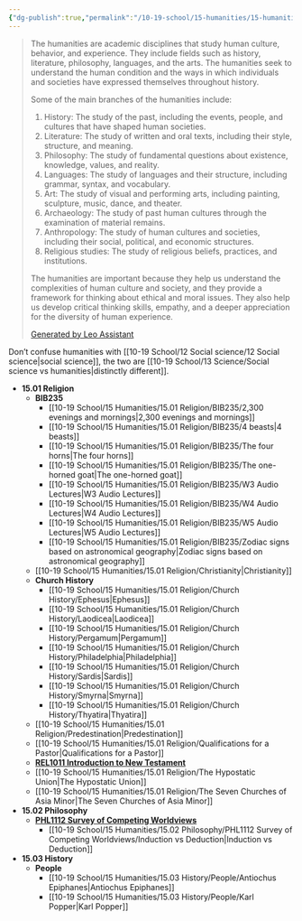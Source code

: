 ```yaml
---
{"dg-publish":true,"permalink":"/10-19-school/15-humanities/15-humanities/","created":"2024-02-28","updated":"2024-03-04T20:36:06-05:00"}
---
```


> The humanities are academic disciplines that study human culture, behavior, and experience. They include fields such as history, literature, philosophy, languages, and the arts. The humanities seek to understand the human condition and the ways in which individuals and societies have expressed themselves throughout history.
> 
> Some of the main branches of the humanities include:
> 
> 1. History: The study of the past, including the events, people, and cultures that have shaped human societies.
> 2. Literature: The study of written and oral texts, including their style, structure, and meaning.
> 3. Philosophy: The study of fundamental questions about existence, knowledge, values, and reality.
> 4. Languages: The study of languages and their structure, including grammar, syntax, and vocabulary.
> 5. Art: The study of visual and performing arts, including painting, sculpture, music, dance, and theater.
> 6. Archaeology: The study of past human cultures through the examination of material remains.
> 7. Anthropology: The study of human cultures and societies, including their social, political, and economic structures.
> 8. Religious studies: The study of religious beliefs, practices, and institutions.
> 
> The humanities are important because they help us understand the complexities of human culture and society, and they provide a framework for thinking about ethical and moral issues. They also help us develop critical thinking skills, empathy, and a deeper appreciation for the diversity of human experience.
> 
> [Generated by Leo Assistant](https://brave.com/leo/)

Don’t confuse humanities with [[10-19 School/12 Social science/12 Social science\|social science]], the two are [[10-19 School/13 Science/Social science vs humanities\|distinctly different]].


- **15.01 Religion**
	- **BIB235**
		- [[10-19 School/15 Humanities/15.01 Religion/BIB235/2,300 evenings and mornings\|2,300 evenings and mornings]]
		- [[10-19 School/15 Humanities/15.01 Religion/BIB235/4 beasts\|4 beasts]]
		- [[10-19 School/15 Humanities/15.01 Religion/BIB235/The four horns\|The four horns]]
		- [[10-19 School/15 Humanities/15.01 Religion/BIB235/The one-horned goat\|The one-horned goat]]
		- [[10-19 School/15 Humanities/15.01 Religion/BIB235/W3 Audio Lectures\|W3 Audio Lectures]]
		- [[10-19 School/15 Humanities/15.01 Religion/BIB235/W4 Audio Lectures\|W4 Audio Lectures]]
		- [[10-19 School/15 Humanities/15.01 Religion/BIB235/W5 Audio Lectures\|W5 Audio Lectures]]
		- [[10-19 School/15 Humanities/15.01 Religion/BIB235/Zodiac signs based on astronomical geography\|Zodiac signs based on astronomical geography]]
	- [[10-19 School/15 Humanities/15.01 Religion/Christianity\|Christianity]]
	- **Church History**
		- [[10-19 School/15 Humanities/15.01 Religion/Church History/Ephesus\|Ephesus]]
		- [[10-19 School/15 Humanities/15.01 Religion/Church History/Laodicea\|Laodicea]]
		- [[10-19 School/15 Humanities/15.01 Religion/Church History/Pergamum\|Pergamum]]
		- [[10-19 School/15 Humanities/15.01 Religion/Church History/Philadelphia\|Philadelphia]]
		- [[10-19 School/15 Humanities/15.01 Religion/Church History/Sardis\|Sardis]]
		- [[10-19 School/15 Humanities/15.01 Religion/Church History/Smyrna\|Smyrna]]
		- [[10-19 School/15 Humanities/15.01 Religion/Church History/Thyatira\|Thyatira]]
	- [[10-19 School/15 Humanities/15.01 Religion/Predestination\|Predestination]]
	- [[10-19 School/15 Humanities/15.01 Religion/Qualifications for a Pastor\|Qualifications for a Pastor]]
	- **[REL1011 Introduction to New Testament](./15.01%20Religion/REL1011%20Introduction%20to%20New%20Testament/REL1011%20Introduction%20to%20New%20Testament.md)**
	- [[10-19 School/15 Humanities/15.01 Religion/The Hypostatic Union\|The Hypostatic Union]]
	- [[10-19 School/15 Humanities/15.01 Religion/The Seven Churches of Asia Minor\|The Seven Churches of Asia Minor]]
- **15.02 Philosophy**
	- **[PHL1112 Survey of Competing Worldviews](./15.02%20Philosophy/PHL1112%20Survey%20of%20Competing%20Worldviews/PHL1112%20Survey%20of%20Competing%20Worldviews.md)**
		- [[10-19 School/15 Humanities/15.02 Philosophy/PHL1112 Survey of Competing Worldviews/Induction vs Deduction\|Induction vs Deduction]]
- **15.03 History**
	- **People**
		- [[10-19 School/15 Humanities/15.03 History/People/Antiochus Epiphanes\|Antiochus Epiphanes]]
		- [[10-19 School/15 Humanities/15.03 History/People/Karl Popper\|Karl Popper]]

